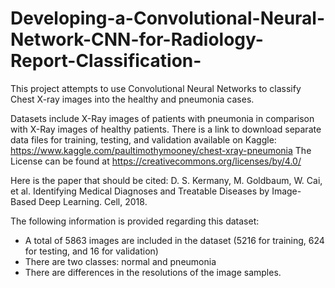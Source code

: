 # Developing-a-Convolutional-Neural-Network-CNN-for-Radiology-Report-Classification-
This project attempts to use Convolutional Neural Networks to classify Chest X-ray images into the healthy and pneumonia cases.

Datasets include X-Ray images of patients with pneumonia in comparison with X-Ray images of healthy patients. 
There is a link to download separate data files for training, testing, and validation available on Kaggle:
 https://www.kaggle.com/paultimothymooney/chest-xray-pneumonia
 The License can be found at https://creativecommons.org/licenses/by/4.0/
 
Here is the paper that should be cited: D. S. Kermany, M. Goldbaum, W. Cai, et al. Identifying Medical Diagnoses and Treatable Diseases by Image-Based Deep Learning. Cell, 2018.
 
The following information is provided regarding this dataset:

- A total of 5863 images are included in the dataset (5216 for training, 624 for testing, and 16 for validation)
- There are two classes: normal and pneumonia
- There are differences in the resolutions of the image samples.
